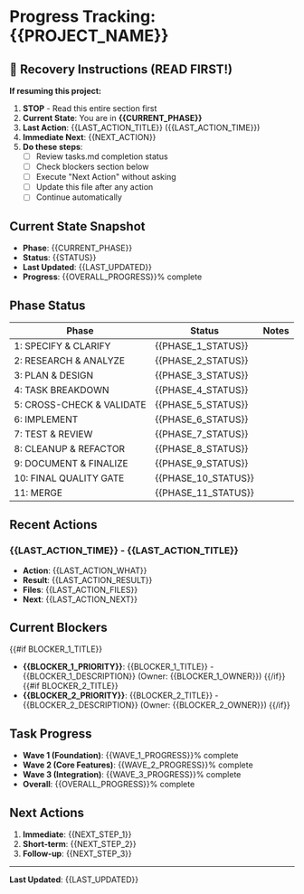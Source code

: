 # Progress Tracking: {{PROJECT_NAME}}

## 🚨 Recovery Instructions (READ FIRST!)
**If resuming this project:**
1. **STOP** - Read this entire section first
2. **Current State**: You are in **{{CURRENT_PHASE}}**
3. **Last Action**: {{LAST_ACTION_TITLE}} ({{LAST_ACTION_TIME}})
4. **Immediate Next**: {{NEXT_ACTION}}
5. **Do these steps**:
   - [ ] Review tasks.md completion status
   - [ ] Check blockers section below
   - [ ] Execute "Next Action" without asking
   - [ ] Update this file after any action
   - [ ] Continue automatically

## Current State Snapshot
- **Phase**: {{CURRENT_PHASE}}
- **Status**: {{STATUS}}
- **Last Updated**: {{LAST_UPDATED}}
- **Progress**: {{OVERALL_PROGRESS}}% complete

## Phase Status
| Phase | Status | Notes |
|-------|--------|-------|
| 1: SPECIFY & CLARIFY | {{PHASE_1_STATUS}} | |
| 2: RESEARCH & ANALYZE | {{PHASE_2_STATUS}} | |
| 3: PLAN & DESIGN | {{PHASE_3_STATUS}} | |
| 4: TASK BREAKDOWN | {{PHASE_4_STATUS}} | |
| 5: CROSS-CHECK & VALIDATE | {{PHASE_5_STATUS}} | |
| 6: IMPLEMENT | {{PHASE_6_STATUS}} | |
| 7: TEST & REVIEW | {{PHASE_7_STATUS}} | |
| 8: CLEANUP & REFACTOR | {{PHASE_8_STATUS}} | |
| 9: DOCUMENT & FINALIZE | {{PHASE_9_STATUS}} | |
| 10: FINAL QUALITY GATE | {{PHASE_10_STATUS}} | |
| 11: MERGE | {{PHASE_11_STATUS}} | |

## Recent Actions
### {{LAST_ACTION_TIME}} - {{LAST_ACTION_TITLE}}
- **Action**: {{LAST_ACTION_WHAT}}
- **Result**: {{LAST_ACTION_RESULT}}
- **Files**: {{LAST_ACTION_FILES}}
- **Next**: {{LAST_ACTION_NEXT}}

## Current Blockers
{{#if BLOCKER_1_TITLE}}
- **{{BLOCKER_1_PRIORITY}}**: {{BLOCKER_1_TITLE}} - {{BLOCKER_1_DESCRIPTION}} (Owner: {{BLOCKER_1_OWNER}})
{{/if}}
{{#if BLOCKER_2_TITLE}}
- **{{BLOCKER_2_PRIORITY}}**: {{BLOCKER_2_TITLE}} - {{BLOCKER_2_DESCRIPTION}} (Owner: {{BLOCKER_2_OWNER}})
{{/if}}

## Task Progress
- **Wave 1 (Foundation)**: {{WAVE_1_PROGRESS}}% complete
- **Wave 2 (Core Features)**: {{WAVE_2_PROGRESS}}% complete  
- **Wave 3 (Integration)**: {{WAVE_3_PROGRESS}}% complete
- **Overall**: {{OVERALL_PROGRESS}}% complete

## Next Actions
1. **Immediate**: {{NEXT_STEP_1}}
2. **Short-term**: {{NEXT_STEP_2}}
3. **Follow-up**: {{NEXT_STEP_3}}

---
**Last Updated**: {{LAST_UPDATED}}